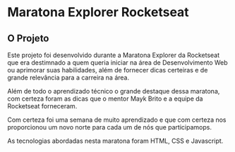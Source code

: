 # Maratona Explorer Rocketseat

## O Projeto
Este projeto foi desenvolvido durante a Maratona Explorer da Rocketseat que era destimnado a quem queria iniciar na área de Desenvolvimento Web ou aprimorar suas habilidades, além de fornecer dicas certeiras e de grande relevância para a carreira na área.

Além de todo o aprendizado técnico o grande destaque dessa maratona, com certeza foram as dicas que o mentor Mayk Brito e a equipe da Rocketseat forneceram.

Com certeza foi uma semana de muito aprendizado e que com certeza nos proporcionou um novo norte para cada um de nós que participamops.

As tecnologias abordadas nesta maratona foram HTML, CSS e Javascript.